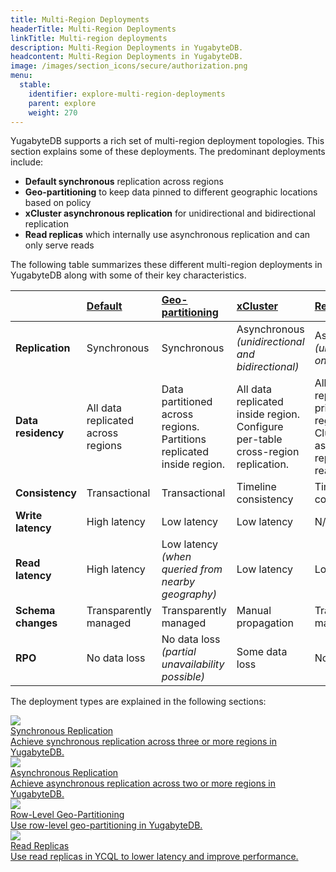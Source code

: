 ```yaml
---
title: Multi-Region Deployments
headerTitle: Multi-Region Deployments
linkTitle: Multi-region deployments
description: Multi-Region Deployments in YugabyteDB.
headcontent: Multi-Region Deployments in YugabyteDB.
image: /images/section_icons/secure/authorization.png
menu:
  stable:
    identifier: explore-multi-region-deployments
    parent: explore
    weight: 270
---
```


YugabyteDB supports a rich set of multi-region deployment topologies. This section explains some of these deployments. The predominant deployments include:

* **Default synchronous** replication across regions
* **Geo-partitioning** to keep data pinned to different geographic locations based on policy
* **xCluster asynchronous replication** for unidirectional and bidirectional replication
* **Read replicas** which internally use asynchronous replication and can only serve reads

The following table summarizes these different multi-region deployments in YugabyteDB along with some of their key characteristics.

|     | [Default](synchronous-replication-ysql/) | [Geo-partitioning](row-level-geo-partitioning/) | [xCluster](asynchronous-replication-ysql/) | [Read replicas](read-replicas/) |
| :-- | :--------------------------------------- | :---------------------------------------------- | :----------------------------------------- | :------------ |
| **Replication** | Synchronous | Synchronous  | Asynchronous <br/> *(unidirectional and bidirectional)* | Asynchronous <br/> *(unidirectional only)* |
| **Data residency** | All data replicated across regions | Data partitioned across regions. <br/>Partitions replicated inside region. | All data replicated inside region. <br/>Configure per-table cross-region replication. | All data replicated in primary region. <br/>Cluster-wide async replication to read replicas. |
| **Consistency** | Transactional | Transactional | Timeline consistency | Timeline consistency |
| **Write latency** | High latency | Low latency | Low latency | N/A |
| **Read latency** | High latency | Low latency <br/> *(when queried from nearby geography)* | Low latency | Low latency |
| **Schema changes** | Transparently managed | Transparently managed | Manual propagation | Transparently managed |
| **RPO** | No data loss | No data loss <br/> *(partial unavailability possible)* | Some data loss | No data loss |

The deployment types are explained in the following sections:

<div class="row">

  <div class="col-12 col-md-6 col-lg-12 col-xl-6">
    <a class="section-link icon-offset" href="synchronous-replication-ysql/">
      <div class="head">
        <img class="icon" src="/images/section_icons/secure/rbac-model.png" aria-hidden="true" />
        <div class="title">Synchronous Replication</div>
      </div>
      <div class="body">
          Achieve synchronous replication across three or more regions in YugabyteDB.
      </div>
    </a>
  </div>

  <div class="col-12 col-md-6 col-lg-12 col-xl-6">
    <a class="section-link icon-offset" href="asynchronous-replication-ysql/">
      <div class="head">
        <img class="icon" src="/images/section_icons/secure/rbac-model.png" aria-hidden="true" />
        <div class="title">Asynchronous Replication</div>
      </div>
      <div class="body">
          Achieve asynchronous replication across two or more regions in YugabyteDB.
      </div>
    </a>
  </div>

  <div class="col-12 col-md-6 col-lg-12 col-xl-6">
    <a class="section-link icon-offset" href="row-level-geo-partitioning/">
      <div class="head">
        <img class="icon" src="/images/section_icons/secure/rbac-model.png" aria-hidden="true" />
        <div class="title">Row-Level Geo-Partitioning</div>
      </div>
      <div class="body">
          Use row-level geo-partitioning in YugabyteDB.
      </div>
    </a>
  </div>

   <div class="col-12 col-md-6 col-lg-12 col-xl-6">
    <a class="section-link icon-offset" href="read-replicas/">
      <div class="head">
        <img class="icon" src="/images/section_icons/secure/rbac-model.png" aria-hidden="true" />
        <div class="title">Read Replicas</div>
      </div>
      <div class="body">
          Use read replicas in YCQL to lower latency and improve performance.
      </div>
    </a>
  </div>

</div>
